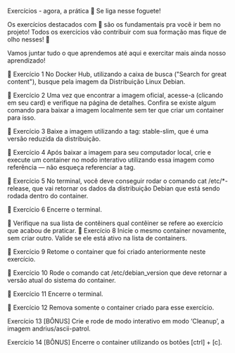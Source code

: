 Exercícios - agora, a prática
🚀 Se liga nesse foguete!

Os exercícios destacados com 🚀 são os fundamentais pra você ir bem no projeto! Todos os exercícios vão contribuir com sua formação mas fique de olho nesses! 👀

Vamos juntar tudo o que aprendemos até aqui e exercitar mais ainda nosso aprendizado!

🚀 Exercício 1
No Docker Hub, utilizando a caixa de busca ("Search for great content"), busque pela imagem da Distribuição Linux Debian.

🚀 Exercício 2
Uma vez que encontrar a imagem oficial, acesse-a (clicando em seu card) e verifique na página de detalhes. Confira se existe algum comando para baixar a imagem localmente sem ter que criar um container para isso.

🚀 Exercício 3
Baixe a imagem utilizando a tag: stable-slim, que é uma versão reduzida da distribuição.

🚀 Exercício 4
Após baixar a imagem para seu computador local, crie e execute um container no modo interativo utilizando essa imagem como referência — não esqueça referenciar a tag.

🚀 Exercício 5
No terminal, você deve conseguir rodar o comando cat /etc/*-release, que vai retornar os dados da distribuição Debian que está sendo rodada dentro do container.

🚀 Exercício 6
Encerre o terminal.

🚀 Verifique na sua lista de contêiners qual contêiner se refere ao exercício que acabou de praticar.
🚀 Exercício 8
Inicie o mesmo container novamente, sem criar outro. Valide se ele está ativo na lista de containers.

🚀 Exercício 9
Retome o container que foi criado anteriormente neste exercício.

🚀 Exercício 10
Rode o comando cat /etc/debian_version que deve retornar a versão atual do sistema do container.

🚀 Exercício 11
Encerre o terminal.

🚀 Exercício 12
Remova somente o container criado para esse exercício.

Exercício 13
[BÔNUS] Crie e rode de modo interativo em modo ‘Cleanup’, a imagem andrius/ascii-patrol.

Exercício 14
[BÔNUS] Encerre o container utilizando os botões [ctrl] + [c].